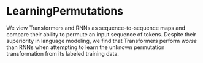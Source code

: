 # LearningPermutations
We view Transformers and RNNs as sequence-to-sequence maps and compare their ability to permute an input sequence of tokens. Despite their superiority in language modeling, we find that Transformers perform *worse* than RNNs when attempting to learn the unknown permutation transformation from its labeled training data. 
